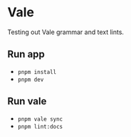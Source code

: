 # Vale

Testing out Vale grammar and text lints.

## Run app

- `pnpm install`
- `pnpm dev`

## Run vale

- `pnpm vale sync`
- `pnpm lint:docs`
